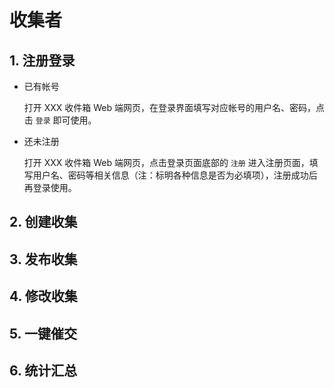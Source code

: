 # 收集者

## 1. 注册登录

- 已有帐号

  打开 XXX 收件箱 Web 端网页，在登录界面填写对应帐号的用户名、密码，点击 `登录` 即可使用。

- 还未注册

  打开 XXX 收件箱 Web 端网页，点击登录页面底部的 `注册` 进入注册页面，填写用户名、密码等相关信息（注：标明各种信息是否为必填项），注册成功后再登录使用。

## 2. 创建收集

## 3. 发布收集

## 4. 修改收集

## 5. 一键催交

## 6. 统计汇总
